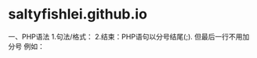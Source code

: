 # saltyfishlei.github.io
一、PHP语法
1.句法/格式：<?php
	//此处是php代码
	?>
2.结束：PHP语句以分号结尾(;). 但最后一行不用加分号
		例如：<?php
			 echo "hello world";
			  ?>
